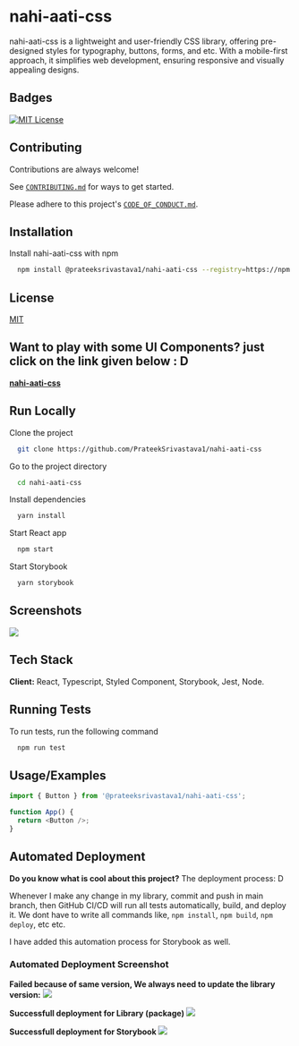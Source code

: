 # nahi-aati-css

nahi-aati-css is a lightweight and user-friendly CSS library, offering pre-designed styles for typography, buttons, forms, and etc. With a mobile-first approach, it simplifies web development, ensuring responsive and visually appealing designs.

## Badges

[![MIT License](https://img.shields.io/badge/License-MIT-green.svg)](https://choosealicense.com/licenses/mit/)

## Contributing

Contributions are always welcome!

See [`CONTRIBUTING.md`](https://github.com/PrateekSrivastava1/nahi-aati-css/blob/main/docs/CONTRIBUTING.md) for ways to get started.

Please adhere to this project's [`CODE_OF_CONDUCT.md`](https://github.com/PrateekSrivastava1/nahi-aati-css/blob/main/docs/CODE_OF_CONDUCT.md).

## Installation

Install nahi-aati-css with npm

```bash
  npm install @prateeksrivastava1/nahi-aati-css --registry=https://npm.pkg.github.com/PrateekSrivastava1
```

## License

[MIT](https://choosealicense.com/licenses/mit/)

## Want to play with some UI Components? just click on the link given below : D

[**nahi-aati-css**](https://prateeksrivastava1.github.io/nahi-aati-css/)

## Run Locally

Clone the project

```bash
  git clone https://github.com/PrateekSrivastava1/nahi-aati-css
```

Go to the project directory

```bash
  cd nahi-aati-css
```

Install dependencies

```bash
  yarn install
```

Start React app

```bash
  npm start
```

Start Storybook

```bash
  yarn storybook
```

## Screenshots

![](https://github.com/PrateekSrivastava1/media/assets/65366517/a3cb343b-169b-44ba-82e7-2d40c079a968)

## Tech Stack

**Client:** React, Typescript, Styled Component, Storybook, Jest, Node.

## Running Tests

To run tests, run the following command

```bash
  npm run test
```

## Usage/Examples

```typescript
import { Button } from '@prateeksrivastava1/nahi-aati-css';

function App() {
  return <Button />;
}
```

## Automated Deployment

**Do you know what is cool about this project?**
The deployment process: D

Whenever I make any change in my library, commit and push in main branch, then GitHub CI/CD will run all tests automatically, build, and deploy it.
We dont have to write all commands like, `npm install`, `npm build`, `npm deploy`, etc etc.

I have added this automation process for Storybook as well.

### Automated Deployment Screenshot

**Failed because of same version, We always need to update the library version:**
![](https://github.com/PrateekSrivastava1/media/assets/65366517/78d60aec-6533-4bdc-a18b-54675bae4a84)

**Successfull deployment for Library (package)**
![](https://github.com/PrateekSrivastava1/media/assets/65366517/41ac3ff6-8488-41f3-b516-378708ab9ec7)

**Successfull deployment for Storybook**
![](https://github.com/PrateekSrivastava1/media/assets/65366517/5006f48f-a988-44ef-85f3-92ef73736818)
